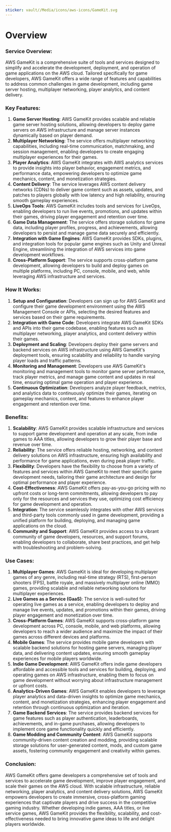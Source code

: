 ```yaml
---
sticker: vault//Media/icons/aws-icons/GameKit.svg
---
```

# Overview

### Service Overview:

AWS GameKit is a comprehensive suite of tools and services designed to simplify and accelerate the development, deployment, and operation of game applications on the AWS cloud. Tailored specifically for game developers, AWS GameKit offers a wide range of features and capabilities to address common challenges in game development, including game server hosting, multiplayer networking, player analytics, and content delivery.

### Key Features:

1. **Game Server Hosting**: AWS GameKit provides scalable and reliable game server hosting solutions, allowing developers to deploy game servers on AWS infrastructure and manage server instances dynamically based on player demand.
2. **Multiplayer Networking**: The service offers multiplayer networking capabilities, including real-time communication, matchmaking, and session management, enabling developers to create engaging multiplayer experiences for their games.
3. **Player Analytics**: AWS GameKit integrates with AWS analytics services to provide insights into player behavior, engagement metrics, and performance data, empowering developers to optimize game mechanics, content, and monetization strategies.
4. **Content Delivery**: The service leverages AWS content delivery networks (CDNs) to deliver game content such as assets, updates, and patches to players globally with low latency and high reliability, ensuring smooth gameplay experiences.
5. **LiveOps Tools**: AWS GameKit includes tools and services for LiveOps, enabling developers to run live events, promotions, and updates within their games, driving player engagement and retention over time.
6. **Game Data Management**: The service offers storage solutions for game data, including player profiles, progress, and achievements, allowing developers to persist and manage game data securely and efficiently.
7. **Integration with Game Engines**: AWS GameKit provides SDKs, plugins, and integration tools for popular game engines such as Unity and Unreal Engine, streamlining the integration of AWS services into game development workflows.
8. **Cross-Platform Support**: The service supports cross-platform game development, allowing developers to build and deploy games on multiple platforms, including PC, console, mobile, and web, while leveraging AWS infrastructure and services.

### How It Works:

1. **Setup and Configuration**: Developers can sign up for AWS GameKit and configure their game development environment using the AWS Management Console or APIs, selecting the desired features and services based on their game requirements.
2. **Integration with Game Code**: Developers integrate AWS GameKit SDKs and APIs into their game codebase, enabling features such as multiplayer networking, player analytics, and content delivery within their games.
3. **Deployment and Scaling**: Developers deploy their game servers and backend services on AWS infrastructure using AWS GameKit's deployment tools, ensuring scalability and reliability to handle varying player loads and traffic patterns.
4. **Monitoring and Management**: Developers use AWS GameKit's monitoring and management tools to monitor game server performance, track player metrics, and manage game content and updates in real time, ensuring optimal game operation and player experience.
5. **Continuous Optimization**: Developers analyze player feedback, metrics, and analytics data to continuously optimize their games, iterating on gameplay mechanics, content, and features to enhance player engagement and retention over time.

### Benefits:

1. **Scalability**: AWS GameKit provides scalable infrastructure and services to support game development and operation at any scale, from indie games to AAA titles, allowing developers to grow their player base and revenue over time.
2. **Reliability**: The service offers reliable hosting, networking, and content delivery solutions on AWS infrastructure, ensuring high availability and performance for game applications, even during peak player traffic.
3. **Flexibility**: Developers have the flexibility to choose from a variety of features and services within AWS GameKit to meet their specific game development needs, tailoring their game architecture and design for optimal performance and player experience.
4. **Cost-Effectiveness**: AWS GameKit offers pay-as-you-go pricing with no upfront costs or long-term commitments, allowing developers to pay only for the resources and services they use, optimizing cost efficiency for game development and operation.
5. **Integration**: The service seamlessly integrates with other AWS services and third-party tools commonly used in game development, providing a unified platform for building, deploying, and managing game applications on the cloud.
6. **Community and Support**: AWS GameKit provides access to a vibrant community of game developers, resources, and support forums, enabling developers to collaborate, share best practices, and get help with troubleshooting and problem-solving.

### Use Cases:

1. **Multiplayer Games**: AWS GameKit is ideal for developing multiplayer games of any genre, including real-time strategy (RTS), first-person shooters (FPS), battle royale, and massively multiplayer online (MMO) games, providing scalable and reliable networking solutions for multiplayer experiences.
2. **Live Games as a Service (GaaS)**: The service is well-suited for operating live games as a service, enabling developers to deploy and manage live events, updates, and promotions within their games, driving player engagement and monetization over time.
3. **Cross-Platform Games**: AWS GameKit supports cross-platform game development across PC, console, mobile, and web platforms, allowing developers to reach a wider audience and maximize the impact of their games across different devices and platforms.
4. **Mobile Games**: The service provides mobile game developers with scalable backend solutions for hosting game servers, managing player data, and delivering content updates, ensuring smooth gameplay experiences for mobile players worldwide.
5. **Indie Game Development**: AWS GameKit offers indie game developers affordable and accessible tools and services for building, deploying, and operating games on AWS infrastructure, enabling them to focus on game development without worrying about infrastructure management or upfront costs.
6. **Analytics-Driven Games**: AWS GameKit enables developers to leverage player analytics and data-driven insights to optimize game mechanics, content, and monetization strategies, enhancing player engagement and retention through continuous optimization and iteration.
7. **Game Backend Services**: The service provides backend services for game features such as player authentication, leaderboards, achievements, and in-game purchases, allowing developers to implement core game functionality quickly and efficiently.
8. **Game Modding and Community Content**: AWS GameKit supports community-driven content creation and modding, providing scalable storage solutions for user-generated content, mods, and custom game assets, fostering community engagement and creativity within games.

### Conclusion:

AWS GameKit offers game developers a comprehensive set of tools and services to accelerate game development, improve player engagement, and scale their games on the AWS cloud. With scalable infrastructure, reliable networking, player analytics, and content delivery solutions, AWS GameKit empowers developers to create immersive, cross-platform gaming experiences that captivate players and drive success in the competitive gaming industry. Whether developing indie games, AAA titles, or live service games, AWS GameKit provides the flexibility, scalability, and cost-effectiveness needed to bring innovative game ideas to life and delight players worldwide.

